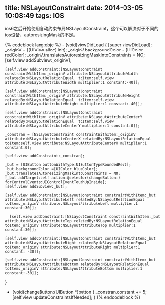title: NSLayoutConstraint
date: 2014-03-05 10:08:49
tags: IOS
---
<p>
ios6之后开始使用自动约束布局NSLayoutConstraint，这个可以解决对于不同的ios设备、autoresizingMask的不足。
</p>
 {% codeblock lang:objc %}
- (void)viewDidLoad
{
    [super viewDidLoad];
    _originV = [[UIView alloc] init];
    _originV.backgroundColor = [UIColor redColor];
    _originV.translatesAutoresizingMaskIntoConstraints = NO;
    [self.view addSubview:_originV];
    
    [self.view addConstraint:[NSLayoutConstraint constraintWithItem:_originV attribute:NSLayoutAttributeWidth relatedBy:NSLayoutRelationEqual  toItem:self.view attribute:NSLayoutAttributeWidth multiplier:1 constant:-40]];
    
    [self.view addConstraint:[NSLayoutConstraint constraintWithItem:_originV attribute:NSLayoutAttributeHeight relatedBy:NSLayoutRelationEqual  toItem:self.view attribute:NSLayoutAttributeHeight multiplier:1 constant:-40]];
    
    [self.view addConstraint:[NSLayoutConstraint constraintWithItem:_originV attribute:NSLayoutAttributeCenterY relatedBy:NSLayoutRelationEqual  toItem:self.view attribute:NSLayoutAttributeCenterY multiplier:1 constant:0]];
    
    _constran = [NSLayoutConstraint constraintWithItem:_originV attribute:NSLayoutAttributeCenterX relatedBy:NSLayoutRelationEqual toItem:self.view attribute:NSLayoutAttributeCenterX multiplier:1 constant:0];
  
    [self.view addConstraint:_constran];
    
    _but = [UIButton buttonWithType:UIButtonTypeRoundedRect];
    _but.backgroundColor =[UIColor blueColor];
    _but.translatesAutoresizingMaskIntoConstraints = NO;
    [_but addTarget:self action:@selector(changeButton:) forControlEvents:UIControlEventTouchUpInside];
    [self.view addSubview:_but];
   
    [self.view addConstraint:[NSLayoutConstraint constraintWithItem:_but attribute:NSLayoutAttributeLeft relatedBy:NSLayoutRelationEqual toItem:_originV attribute:NSLayoutAttributeLeft multiplier:1 constant:30]];
    
      [self.view addConstraint:[NSLayoutConstraint constraintWithItem:_but attribute:NSLayoutAttributeTop relatedBy:NSLayoutRelationEqual toItem:_originV attribute:NSLayoutAttributeTop multiplier:1 constant:30]];
    
    [self.view addConstraint:[NSLayoutConstraint constraintWithItem:_but attribute:NSLayoutAttributeRight relatedBy:NSLayoutRelationEqual toItem:_originV attribute:NSLayoutAttributeRight multiplier:1 constant: -30]];
    
    [self.view addConstraint:[NSLayoutConstraint constraintWithItem:_but attribute:NSLayoutAttributeBottom relatedBy:NSLayoutRelationEqual toItem:_originV attribute:NSLayoutAttributeBottom multiplier:1 constant:-30]];
}

- (void)changeButton:(UIButton *)button
{
    _constran.constant += 5;
    [self.view updateConstraintsIfNeeded];
}
 {% endcodeblock %}